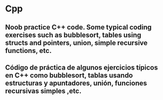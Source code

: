 # Cpp
## Noob practice C++ code. Some typical coding exercises such as bubblesort, tables using structs and pointers, union, simple recursive functions, etc.
## Código de práctica de algunos ejercicios típicos en C++ como bubblesort, tablas usando estructuras y apuntadores, unión, funciones recursivas simples ,etc.
